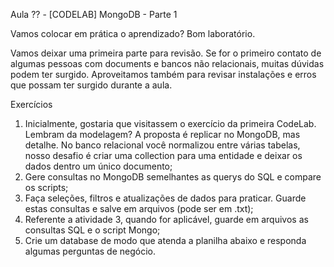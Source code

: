Aula ?? - [CODELAB] MongoDB - Parte 1

Vamos colocar em prática o aprendizado? Bom laboratório.

Vamos deixar uma primeira parte para revisão. Se for o primeiro contato de algumas pessoas com documents e bancos não relacionais, muitas dúvidas podem ter surgido. Aproveitamos também para revisar instalações e erros que possam ter surgido durante a aula. 

Exercícios

1. Inicialmente, gostaria que visitassem o exercício da primeira CodeLab. Lembram da modelagem? A proposta é replicar no MongoDB, mas detalhe. No banco relacional você normalizou entre várias tabelas, nosso desafio é criar uma collection para uma entidade e deixar os dados dentro um único documento;
2. Gere consultas no MongoDB semelhantes as querys do SQL e compare os scripts;
3. Faça seleções, filtros e atualizações de dados para praticar. Guarde estas consultas e salve em arquivos (pode ser em .txt);
4. Referente a atividade 3, quando for aplicável, guarde em arquivos as consultas SQL e o script Mongo;
5. Crie um database de modo que atenda a planilha abaixo e responda algumas perguntas de negócio.
